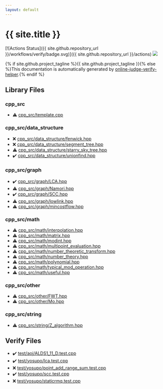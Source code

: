 ```yaml
---
layout: default
---
```


<!-- mathjax config similar to math.stackexchange -->
<script type="text/javascript" async
  src="https://cdnjs.cloudflare.com/ajax/libs/mathjax/2.7.5/MathJax.js?config=TeX-MML-AM_CHTML">
</script>
<script type="text/x-mathjax-config">
  MathJax.Hub.Config({
    TeX: { equationNumbers: { autoNumber: "AMS" }},
    tex2jax: {
      inlineMath: [ ['$','$'] ],
      processEscapes: true
    },
    "HTML-CSS": { matchFontHeight: false },
    displayAlign: "left",
    displayIndent: "2em"
  });
</script>

<script type="text/javascript" src="https://cdnjs.cloudflare.com/ajax/libs/jquery/3.4.1/jquery.min.js"></script>
<script src="https://cdn.jsdelivr.net/npm/jquery-balloon-js@1.1.2/jquery.balloon.min.js" integrity="sha256-ZEYs9VrgAeNuPvs15E39OsyOJaIkXEEt10fzxJ20+2I=" crossorigin="anonymous"></script>
<script type="text/javascript" src="assets/js/copy-button.js"></script>
<link rel="stylesheet" href="assets/css/copy-button.css" />


# {{ site.title }}

[![Actions Status]({{ site.github.repository_url }}/workflows/verify/badge.svg)]({{ site.github.repository_url }}/actions)
<a href="{{ site.github.repository_url }}"><img src="https://img.shields.io/github/last-commit/{{ site.github.owner_name }}/{{ site.github.repository_name }}" /></a>

{% if site.github.project_tagline %}{{ site.github.project_tagline }}{% else %}This documentation is automatically generated by <a href="https://github.com/kmyk/online-judge-verify-helper">online-judge-verify-helper</a>.{% endif %}

## Library Files

<div id="9a58b284f26bf03008f1a9518086b10c"></div>

### cpp_src

* :warning: <a href="library/cpp_src/template.cpp.html">cpp_src/template.cpp</a>


<div id="0efeb1959dbc8f7e9170e2d5bfa803ae"></div>

### cpp_src/data_structure

* :x: <a href="library/cpp_src/data_structure/fenwick.hpp.html">cpp_src/data_structure/fenwick.hpp</a>
* :x: <a href="library/cpp_src/data_structure/segment_tree.hpp.html">cpp_src/data_structure/segment_tree.hpp</a>
* :warning: <a href="library/cpp_src/data_structure/starry_sky_tree.hpp.html">cpp_src/data_structure/starry_sky_tree.hpp</a>
* :heavy_check_mark: <a href="library/cpp_src/data_structure/unionfind.hpp.html">cpp_src/data_structure/unionfind.hpp</a>


<div id="899db7edb5841537da14f45d9b6032f9"></div>

### cpp_src/graph

* :heavy_check_mark: <a href="library/cpp_src/graph/LCA.hpp.html">cpp_src/graph/LCA.hpp</a>
* :warning: <a href="library/cpp_src/graph/Namori.hpp.html">cpp_src/graph/Namori.hpp</a>
* :heavy_check_mark: <a href="library/cpp_src/graph/SCC.hpp.html">cpp_src/graph/SCC.hpp</a>
* :warning: <a href="library/cpp_src/graph/lowlink.hpp.html">cpp_src/graph/lowlink.hpp</a>
* :warning: <a href="library/cpp_src/graph/mincostflow.hpp.html">cpp_src/graph/mincostflow.hpp</a>


<div id="7f80e2498998e03897cbfac19f068c09"></div>

### cpp_src/math

* :warning: <a href="library/cpp_src/math/interpolation.hpp.html">cpp_src/math/interpolation.hpp</a>
* :warning: <a href="library/cpp_src/math/matrix.hpp.html">cpp_src/math/matrix.hpp</a>
* :warning: <a href="library/cpp_src/math/modint.hpp.html">cpp_src/math/modint.hpp</a>
* :warning: <a href="library/cpp_src/math/multipoint_evaluation.hpp.html">cpp_src/math/multipoint_evaluation.hpp</a>
* :warning: <a href="library/cpp_src/math/number_theoretic_transform.hpp.html">cpp_src/math/number_theoretic_transform.hpp</a>
* :warning: <a href="library/cpp_src/math/number_theory.hpp.html">cpp_src/math/number_theory.hpp</a>
* :warning: <a href="library/cpp_src/math/polynomial.hpp.html">cpp_src/math/polynomial.hpp</a>
* :warning: <a href="library/cpp_src/math/typical_mod_operation.hpp.html">cpp_src/math/typical_mod_operation.hpp</a>
* :warning: <a href="library/cpp_src/math/useful.hpp.html">cpp_src/math/useful.hpp</a>


<div id="3a410910d29f06f5e038fad6075af5c6"></div>

### cpp_src/other

* :warning: <a href="library/cpp_src/other/FWT.hpp.html">cpp_src/other/FWT.hpp</a>
* :warning: <a href="library/cpp_src/other/Mo.hpp.html">cpp_src/other/Mo.hpp</a>


<div id="1af93c576686231cc039edb77ac3381f"></div>

### cpp_src/string

* :warning: <a href="library/cpp_src/string/Z_algorithm.hpp.html">cpp_src/string/Z_algorithm.hpp</a>


## Verify Files

* :heavy_check_mark: <a href="verify/test/aoj/ALDS1_11_D.test.cpp.html">test/aoj/ALDS1_11_D.test.cpp</a>
* :heavy_check_mark: <a href="verify/test/yosupo/lca.test.cpp.html">test/yosupo/lca.test.cpp</a>
* :x: <a href="verify/test/yosupo/point_add_range_sum.test.cpp.html">test/yosupo/point_add_range_sum.test.cpp</a>
* :heavy_check_mark: <a href="verify/test/yosupo/scc.test.cpp.html">test/yosupo/scc.test.cpp</a>
* :x: <a href="verify/test/yosupo/staticrmq.test.cpp.html">test/yosupo/staticrmq.test.cpp</a>



